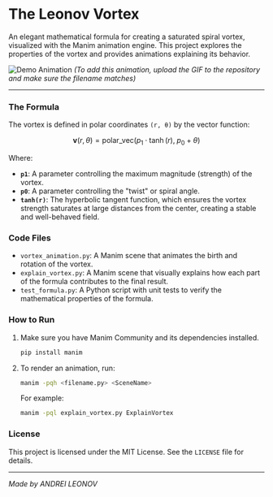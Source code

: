 # The Leonov Vortex

An elegant mathematical formula for creating a saturated spiral vortex, visualized with the Manim animation engine. This project explores the properties of the vortex and provides animations explaining its behavior.

![Demo Animation](leonov-vortex-demo.gif)
*(To add this animation, upload the GIF to the repository and make sure the filename matches)*

---

### The Formula

The vortex is defined in polar coordinates `(r, θ)` by the vector function:

$$
\mathbf{v}(r, \theta) = \text{polar\_vec}\big(p_1 \cdot \tanh(r), \; p_0 + \theta\big)
$$

Where:
- **`p1`**: A parameter controlling the maximum magnitude (strength) of the vortex.
- **`p0`**: A parameter controlling the "twist" or spiral angle.
- **`tanh(r)`**: The hyperbolic tangent function, which ensures the vortex strength saturates at large distances from the center, creating a stable and well-behaved field.

### Code Files

- `vortex_animation.py`: A Manim scene that animates the birth and rotation of the vortex.
- `explain_vortex.py`: A Manim scene that visually explains how each part of the formula contributes to the final result.
- `test_formula.py`: A Python script with unit tests to verify the mathematical properties of the formula.

### How to Run

1.  Make sure you have Manim Community and its dependencies installed.
    ```bash
    pip install manim
    ```
2.  To render an animation, run:
    ```bash
    manim -pqh <filename.py> <SceneName>
    ```
    For example:
    ```bash
    manim -pql explain_vortex.py ExplainVortex
    ```

### License

This project is licensed under the MIT License. See the `LICENSE` file for details.

---

*Made by ANDREI LEONOV*
